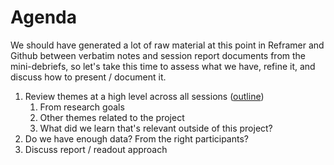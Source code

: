 # Agenda

We should have generated a lot of raw material at this point in Reframer and Github between verbatim notes and session report documents from the mini-debriefs, so let's take this time to assess what we have, refine it, and discuss how to present / document it.

1. Review themes at a high level across all sessions ([outline](https://github.com/department-of-veterans-affairs/va.gov-team/blob/master/products/disability/526ez/research/jan-2018/readout-outline.md))
   1. From research goals
   2. Other themes related to the project
   3. What did we learn that's relevant outside of this project?
2. Do we have enough data? From the right participants?
3. Discuss report / readout approach
